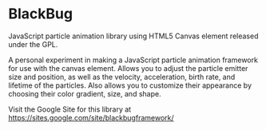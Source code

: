 # BlackBug
JavaScript particle animation library using HTML5 Canvas element
released under the GPL.

A personal experiment in making a JavaScript particle animation framework
for use with the canvas element. Allows you to adjust the particle emitter
size and position, as well as the velocity, acceleration, birth rate, and
lifetime of the particles. Also allows you to customize their appearance by
choosing their color gradient, size, and shape.

Visit the Google Site for this library at
https://sites.google.com/site/blackbugframework/

